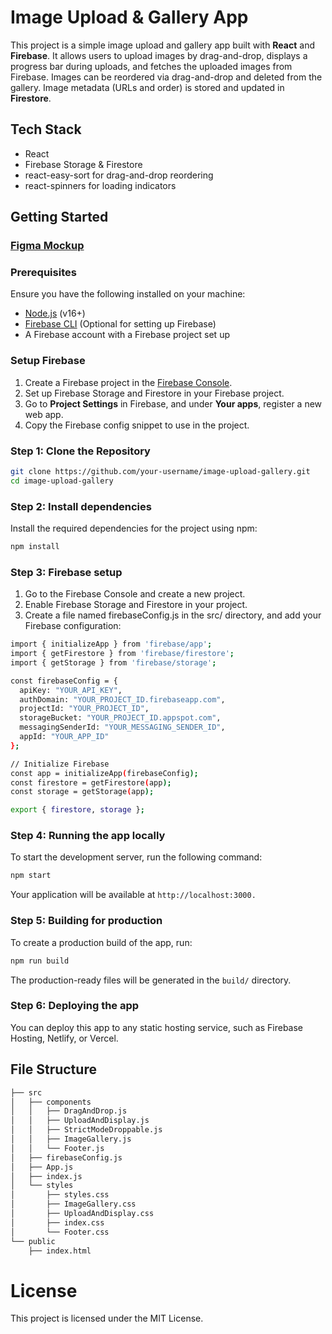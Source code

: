 # Image Upload & Gallery App

This project is a simple image upload and gallery app built with **React** and **Firebase**. It allows users to upload images by drag-and-drop, displays a progress bar during uploads, and fetches the uploaded images from Firebase. Images can be reordered via drag-and-drop and deleted from the gallery. Image metadata (URLs and order) is stored and updated in **Firestore**.

## Tech Stack

- React
- Firebase Storage & Firestore
- react-easy-sort for drag-and-drop reordering
- react-spinners for loading indicators

## Getting Started

### [Figma Mockup](https://www.figma.com/design/q8h0MoQ4tel21E818GGPtt/Upload-Demo?node-id=0-1&t=yRNoP2OUyYcT0AzV-1)

### Prerequisites

Ensure you have the following installed on your machine:

- [Node.js](https://nodejs.org/en/download/) (v16+)
- [Firebase CLI](https://firebase.google.com/docs/cli) (Optional for setting up Firebase)
- A Firebase account with a Firebase project set up

### Setup Firebase

1. Create a Firebase project in the [Firebase Console](https://console.firebase.google.com/).
2. Set up Firebase Storage and Firestore in your Firebase project.
3. Go to **Project Settings** in Firebase, and under **Your apps**, register a new web app.
4. Copy the Firebase config snippet to use in the project.

### Step 1: Clone the Repository

```bash
git clone https://github.com/your-username/image-upload-gallery.git
cd image-upload-gallery
```

###  Step 2: Install dependencies

Install the required dependencies for the project using npm:
```bash
npm install
```

### Step 3: Firebase setup

1. Go to the Firebase Console and create a new project.
2. Enable Firebase Storage and Firestore in your project.
3. Create a file named firebaseConfig.js in the src/ directory, and add your Firebase configuration:
```bash
import { initializeApp } from 'firebase/app';
import { getFirestore } from 'firebase/firestore';
import { getStorage } from 'firebase/storage';

const firebaseConfig = {
  apiKey: "YOUR_API_KEY",
  authDomain: "YOUR_PROJECT_ID.firebaseapp.com",
  projectId: "YOUR_PROJECT_ID",
  storageBucket: "YOUR_PROJECT_ID.appspot.com",
  messagingSenderId: "YOUR_MESSAGING_SENDER_ID",
  appId: "YOUR_APP_ID"
};

// Initialize Firebase
const app = initializeApp(firebaseConfig);
const firestore = getFirestore(app);
const storage = getStorage(app);

export { firestore, storage };
```

### Step 4: Running the app locally

To start the development server, run the following command:
```bash
npm start
```
Your application will be available at ```http://localhost:3000.```

### Step 5: Building for production
To create a production build of the app, run:
```bash
npm run build
```
The production-ready files will be generated in the ```build/``` directory.

### Step 6: Deploying the app
You can deploy this app to any static hosting service, such as Firebase Hosting, Netlify, or Vercel.

## File Structure
```bash
├── src
│   ├── components
│   │   ├── DragAndDrop.js
│   │   ├── UploadAndDisplay.js
│   │   ├── StrictModeDroppable.js
│   │   ├── ImageGallery.js
│   │   └── Footer.js
│   ├── firebaseConfig.js
│   ├── App.js
│   ├── index.js
│   └── styles
│       ├── styles.css
│       ├── ImageGallery.css
│       ├── UploadAndDisplay.css
│       ├── index.css
│       └── Footer.css
└── public
    ├── index.html
```
# License

This project is licensed under the MIT License.

